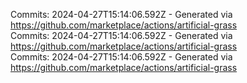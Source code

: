 Commits: 2024-04-27T15:14:06.592Z - Generated via https://github.com/marketplace/actions/artificial-grass
<br>
Commits: 2024-04-27T15:14:06.592Z - Generated via https://github.com/marketplace/actions/artificial-grass
<br>
Commits: 2024-04-27T15:14:06.592Z - Generated via https://github.com/marketplace/actions/artificial-grass
<br>
